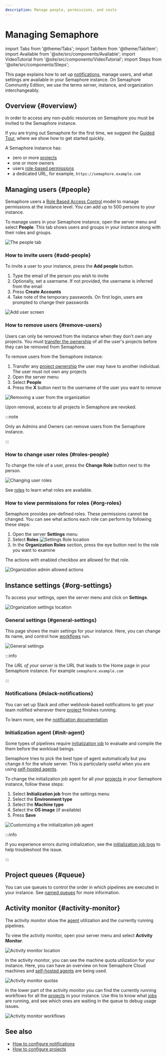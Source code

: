```yaml
---
description: Manage people, permissions, and costs
---
```


# Managing Semaphore

import Tabs from '@theme/Tabs';
import TabItem from '@theme/TabItem';
import Available from '@site/src/components/Available';
import VideoTutorial from '@site/src/components/VideoTutorial';
import Steps from '@site/src/components/Steps';

This page explains how to set up [notifications](./notifications), manage users, and what settings are available in your Semaphore instance. On Semaphore Community Edition, we use the terms server, instance, and organization interchangeably.

## Overview {#overview}

In order to access any non-public resources on Semaphore you must be invited to the Semaphore instance.

If you are trying out Semaphore for the first time, we suggest the [Guided Tour](../getting-started/guided-tour), where we show how to get started quickly.

A Semaphore instance has:

- zero or more [projects](./projects)
- one or more owners
- users [role-based permissions](./rbac)
- a dedicated URL, for example, `https://semaphore.example.com`

## Managing users {#people}

Semaphore users a [Role Based Access Control](./rbac) model to manage permissions at the instance level. You can add up to 500 persons to your instance.

To manage users in your Semaphore instance, open the server menu and select **People**. This tab shows users and groups in your instance along with their roles and groups.

![The people tab](./img/people-tab.jpg)

### How to invite users {#add-people}

To invite a user to your instance, press the **Add people** button.


<Steps>

1. Type the email of the person you wish to invite
2. Optionally, set a username. If not provided, the username is inferred from the email
3. Press **Create Accounts**
4. Take note of the temporary passwords. On first login, users are prompted to change their passwords

![Add user screen](./img/add-user.jpg)

</Steps>

### How to remove users {#remove-users}

Users can only be removed from the instance when they don't own any projects. You must [transfer the ownership](./projects#owner-change) of all the user's projects before they can be removed from Semaphore.

To remove users from the Semaphore instance:

<Steps>

1. Transfer any [project ownership](./projects#owner-change) the user may have to another individual. The user must not own any projects
2. Open the server menu
3. Select **People**
4. Press the **X** button next to the username of the user you want to remove

  ![Removing a user from the organization](./img/remove-user.jpg)

</Steps>

Upon removal, access to all projects in Semaphore are revoked.

:::note

Only an Admins and Owners can remove users from the Semaphore instance.

:::

### How to change user roles {#roles-people}

To change the role of a user, press the **Change Role** button next to the person.

![Changing user roles](./img/change-roles.jpg)

See [roles](./rbac#org) to learn what roles are available.

### How to view permissions for roles {#org-roles}

Semaphore provides pre-defined roles. These permissions cannot be changed. You can see what actions each role can perform by following these steps:

<Steps>

1. Open the server **Settings** menu
2. Select **Roles**
    ![Settings Role location](./img/settings-roles.jpg)
3. In the **Organization Roles** section, press the eye button next to the role you want to examine

</Steps>

The actions with enabled checkbox are allowed for that role.

![Organization admin allowed actions](./img/org-admin-roles.jpg)

## Instance settings {#org-settings}

To access your settings, open the server menu and click on **Settings**.

![Organization settings location](./img/org-settings-location.jpg)

### General settings {#general-settings}

This page shows the main settings for your instance. Here, you can change its name, and control how [workflows](./workflows) run.

![General settings](./img/organization-settings-general.jpg)

:::info

The *URL of your server* is the URL that leads to the Home page in your Semaphore instance. For example `semaphore.example.com`

:::

### Notifications {#slack-notifications}

You can set up Slack and other webhook-based notifications to get your team notified whenever there [project](./projects) finishes running.

To learn more, see the [notification documentation](./notifications.md)

### Initialization agent {#init-agent}

Some types of pipelines require [initialization job](./pipelines#init-job) to evaluate and compile the them before the workload beings.

Semaphore tries to pick the best type of agent automatically but you change it for the whole server. This is particularly useful when you are using [self-hosted agents](./self-hosted).

To change the initialization job agent for all your [projects](./projects) in your Semaphore instance, follow these steps:

<Steps>

1. Select **Initialization job** from the settings menu
2. Select the **Environment type**
3. Select the **Machine type**
4. Select the **OS image** (if available)
5. Press **Save**

  ![Customizing a the initialization job agent](./img/organization-settings-initialization.jpg)

</Steps>

:::info

If you experience errors during initialization, see the [initialization job logs](./pipelines#init-logs) to help troubleshoot the issue.

:::

## Project queues {#queue}

You can use queues to control the order in which pipelines are executed in your instance. See [named queues](./pipelines#named-queues) for more information.

## Activity monitor {#activity-monitor}

The activity monitor show the [agent](./pipelines#agents) utilization and the currently running pipelines.

To view the activity monitor, open your server menu and select **Activity Monitor**.

![Activity monitor location](./img/activity-monitor-location.jpg)

In the activity monitor, you can see the machine quota utilization for your instance. Here, you can have an overview on how Semaphore Cloud machines and [self-hosted agents](./self-hosted) are being used.

![Activity monitor quotas](./img/activity-monitor-quotas.jpg)

In the lower part of the activity monitor you can find the currently running workflows for all the [projects](./projects) in your instance. Use this to know what [jobs](./jobs) are running, and see which ones are waiting in the queue to debug usage issues.

![Activity monitor workflows](./img/activity-monitor-workflows.jpg)

## See also

- [How to configure notifications](./notifications)
- [How to configure projects](./projects)

